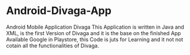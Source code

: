 # Android-Divaga-App

Android Mobile Application Divaga
This Application is written in Java and XML, is the first Version of Divaga and it is the base on the finished App Available   Google in  Playstore, this Code is juts for Learning and it not not cotain all the functionalities of Divaga.
